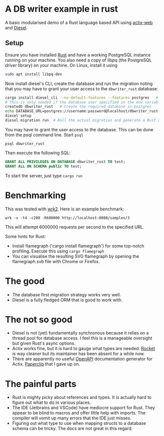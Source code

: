 # A DB writer example in rust
A basic modularised demo of a Rust language based API using [actix-web](https://actix.rs/) and
[Diesel](https://diesel.rs/). 

## Setup
Ensure you have installed [Rust](https://www.rust-lang.org/tools/install) and have a working PostgreSQL
instance running on your machine. You also need a copy of libpq (the PostgreSQL driver library)
on your machine. On Linux, install it using
```sh
sudo apt install libpq-dev
```
Now install diesel's CLI, create the database and run the migration noting that you may have to grant
your user access to the `dbwriter_rust` database:
```sh
cargo install diesel_cli --no-default-features --features postgres   # Only install PostgreSQL components
# This is only needed if the database user specified in the env variable cannot create a database
createdb dbwriter_rust   # Create the required database in postgres
echo DATABASE_URL=postgres://username:password@localhost/dbwriter_rust > .env  # Diesel gets the connection string from here
diesel setup
diesel migration run  # Roll the actual migration and generate a Rust schema that matches the current database schema
```

You may have to grant the user access to the database. This can be done from the psql command line. Start `psql`
```shell
psql dbwriter_rust
```
Then execute the following SQL:
```sql
GRANT ALL PRIVILEGES ON DATABASE dbwriter_rust TO test;
GRANT ALL ON SCHEMA public TO test;
```

To start the server, just type `cargo run`

# Benchmarking
This was tested with [wrk2](git@github.com:giltene/wrk2.git). Here is an example benchmark:
```
wrk -v -t4 -c200 -R600000 http://localhost:8080/samples/3
```
This will attempt 6000000 requests per second to the specified URL.

Some hints for Rust: 
- Install flamegraph ('cargo install flamegraph') for some top-notch profiling. Execute this using `cargo flamegraph`
- You can visualise the resulting SVG flamegraph by opening the flamegraph.svb file with Chrome or Firefox.

# The good 
- The database first migration strategy works very well.
- Diesel is a fully fledged ORM that is good to work with.

# The not so good
- Diesel is not (yet) fundamentally synchronous because it relies on a thread pool for database 
  access. I feel this is a manageable oversight but given Rust's async options.
- Actix works fine, but it is hard to gauge what types are needed. [Rocket](https://rocket.rs/) is way
  cleaner but its maintainer has been absent for a while now.
- There are apparently no useful [OpenAPI](https://www.openapis.org/) documentation generator for Actix.
  [Paperclip](https://github.com/paperclip-rs/paperclip) that I gave up on.

# The painful parts
- Rust is mighty picky about references and types. It is actually hard to figure out what to do in various places.
- The IDE (Jetbrains and VSCode) have mediocre support for Rust. They appear to be blind to macros and offer little 
  help with imports. The compiler will vomit up many errors that the IDE just misses.
- Figuring out what type to use when mapping structs to a database schema can be tricky. The docs are not great in this
  regard.
